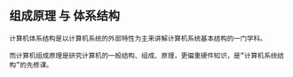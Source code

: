 
## 组成原理 与 体系结构
    计算机体系结构是以计算机系统的外部特性为主来讲解计算机系统基本结构的一门学科。

    而计算机组成原理是研究计算机的一般结构、组成、原理，更偏重硬件知识，是“计算机系统结构”的先修课。
    
